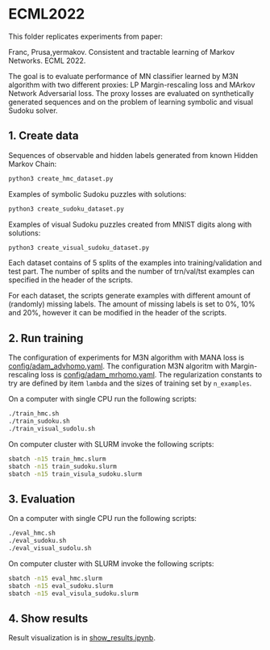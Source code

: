 # ECML2022
This folder replicates experiments from paper: 

Franc, Prusa,yermakov. Consistent and tractable learning of Markov Networks. ECML 2022.

The goal is to evaluate performance of MN classifier learned by M3N algorithm with two different proxies: LP Margin-rescaling loss and MArkov Network Adversarial loss. The proxy losses are evaluated on synthetically generated sequences and on the problem of learning symbolic and visual Sudoku solver.

## 1. Create data
Sequences of observable and hidden labels generated from known Hidden Markov Chain:
```bash
python3 create_hmc_dataset.py
```

Examples of symbolic Sudoku puzzles with solutions:
```bash
python3 create_sudoku_dataset.py
```

Examples of visual Sudoku puzzles created from MNIST digits along with solutions:
```bash
python3 create_visual_sudoku_dataset.py
```

Each dataset contains of 5 splits of the examples into training/validation and test part. The number of splits and the number of trn/val/tst examples can specified in the header of the scripts.

For each dataset, the scripts generate examples with different amount of (randomly) missing labels. The amount of missing labels is set to 0%, 10% and 20%, however it can be modified in the header of the scripts.

## 2. Run training 

The configuration of experiments for M3N algorithm with MANA loss is [config/adam_advhomo.yaml](config/adam_advhomo.yaml). The configuration M3N algoritm with Margin-rescaling loss is [config/adam_mrhomo.yaml](config/adam_mrhomo.yaml).
The regularization constants to try are defined by item <code>lambda</code> and the sizes of training set by <code>n_examples</code>. 


On a computer with single CPU run the following scripts:
```bash
./train_hmc.sh
./train_sudoku.sh
./train_visual_sudolu.sh
```
On computer cluster with SLURM invoke the following scripts:
```bash
sbatch -n15 train_hmc.slurm
sbatch -n15 train_sudoku.slurm
sbatch -n15 train_visula_sudoku.slurm
```

## 3. Evaluation

On a computer with single CPU run the following scripts:
```bash
./eval_hmc.sh
./eval_sudoku.sh
./eval_visual_sudolu.sh
```
On computer cluster with SLURM invoke the following scripts:
```bash
sbatch -n15 eval_hmc.slurm
sbatch -n15 eval_sudoku.slurm
sbatch -n15 eval_visula_sudoku.slurm
```

## 4. Show results

Result visualization is in [show_results.ipynb](show_results.ipynb).